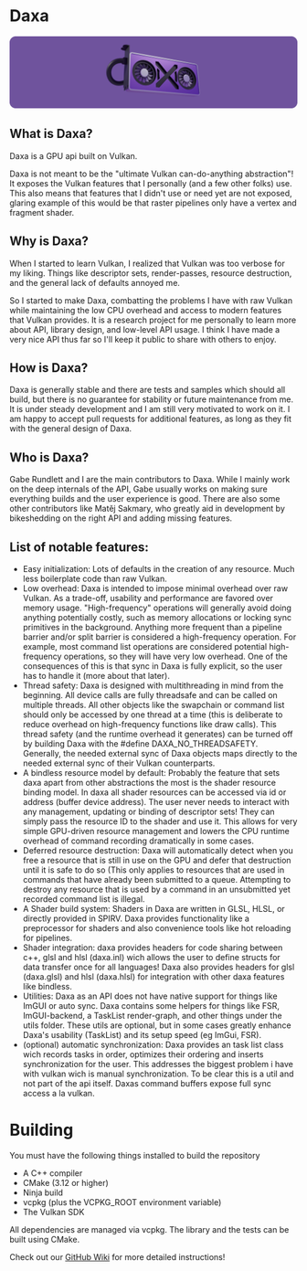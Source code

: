 # Daxa

<p align="center">
  <!-- <a href="https://github.com/Ipotrick/Daxa"> -->
    <img src="misc/daxa-logo.png" width="800" alt="Daxa logo">
  <!-- </a> -->
</p>

## What is Daxa?
Daxa is a GPU api built on Vulkan.

Daxa is not meant to be the "ultimate Vulkan can-do-anything abstraction"! It exposes the Vulkan features that I personally (and a few other folks) use. This also means that features that I didn't use or need yet are not exposed, glaring example of this would be that raster pipelines only have a vertex and fragment shader.

## Why is Daxa?

When I started to learn Vulkan, I realized that Vulkan was too verbose for my liking. Things like descriptor sets, render-passes, resource destruction, and the general lack of defaults annoyed me.

So I started to make Daxa, combatting the problems I have with raw Vulkan while maintaining the low CPU overhead and access to modern features that Vulkan provides. It is a research project for me personally to learn more about API, library design, and low-level API usage. I think I have made a very nice API thus far so I'll keep it public to share with others to enjoy.

## How is Daxa?

Daxa is generally stable and there are tests and samples which should all build, but there is no guarantee for stability or future maintenance from me. It is under steady development and I am still very motivated to work on it. I am happy to accept pull requests for additional features, as long as they fit with the general design of Daxa.

## Who is Daxa?

Gabe Rundlett and I are the main contributors to Daxa. While I mainly work on the deep internals of the API, Gabe usually works on making sure everything builds and the user experience is good. There are also some other contributors like Matěj Sakmary, who greatly aid in development by bikeshedding on the right API and adding missing features.

## List of notable features:
* Easy initialization: Lots of defaults in the creation of any resource. Much less boilerplate code than raw Vulkan.
* Low overhead: Daxa is intended to impose minimal overhead over raw Vulkan. As a trade-off, usability and performance are favored over memory usage. "High-frequency" operations will generally avoid doing anything potentially costly, such as memory allocations or locking sync primitives in the background. Anything more frequent than a pipeline barrier and/or split barrier is considered a high-frequency operation. For example, most command list operations are considered potential high-frequency operations, so they will have very low overhead. One of the consequences of this is that sync in Daxa is fully explicit, so the user has to handle it (more about that later).
* Thread safety: Daxa is designed with multithreading in mind from the beginning. All device calls are fully threadsafe and can be called on multiple threads. All other objects like the swapchain or command list should only be accessed by one thread at a time (this is deliberate to reduce overhead on high-frequency functions like draw calls). This thread safety (and the runtime overhead it generates) can be turned off by building Daxa with the #define DAXA_NO_THREADSAFETY. Generally, the needed external sync of Daxa objects maps directly to the needed external sync of their Vulkan counterparts.
* A bindless resource model by default: Probably the feature that sets daxa apart from other abstractions the most is the shader resource binding model. In daxa all shader resources can be accessed via id or address (buffer device address). The user never needs to interact with any management, updating or binding of descriptor sets! They can simply pass the resource ID to the shader and use it. This allows for very simple GPU-driven resource management and lowers the CPU runtime overhead of command recording dramatically in some cases.
* Deferred resource destruction: Daxa will automatically detect when you free a resource that is still in use on the GPU and defer that destruction until it is safe to do so (This only applies to resources that are used in commands that have already been submitted to a queue. Attempting to destroy any resource that is used by a command in an unsubmitted yet recorded command list is illegal.
* A Shader build system: Shaders in Daxa are written in GLSL, HLSL, or directly provided in SPIRV. Daxa provides functionality like a preprocessor for shaders and also convenience tools like hot reloading for pipelines. 
* Shader integration: daxa provides headers for code sharing between c++, glsl and hlsl (daxa.inl) wich allows the user to define structs for data transfer once for all languages! Daxa also provides headers for glsl (daxa.glsl) and hlsl (daxa.hlsl) for integration with other daxa features like bindless.
* Utilities: Daxa as an API does not have native support for things like ImGUI or auto sync. Daxa contains some helpers for things like FSR, ImGUI-backend, a TaskList render-graph, and other things under the utils folder. These utils are optional, but in some cases greatly enhance Daxa's usability (TaskList) and its setup speed (eg ImGui, FSR).
* (optional) automatic synchronization: Daxa provides an task list class wich records tasks in order, optimizes their ordering and inserts synchronization for the user. This addresses the biggest problem i have with vulkan wich is manual synchronization. To be clear this is a util and not part of the api itself. Daxas command buffers expose full sync access a la vulkan.

# Building
You must have the following things installed to build the repository
 * A C++ compiler
 * CMake (3.12 or higher)
 * Ninja build
 * vcpkg (plus the VCPKG_ROOT environment variable)
 * The Vulkan SDK

All dependencies are managed via vcpkg.
The library and the tests can be built using CMake.

Check out our [GitHub Wiki](https://github.com/Ipotrick/Daxa/wiki) for more detailed instructions!
